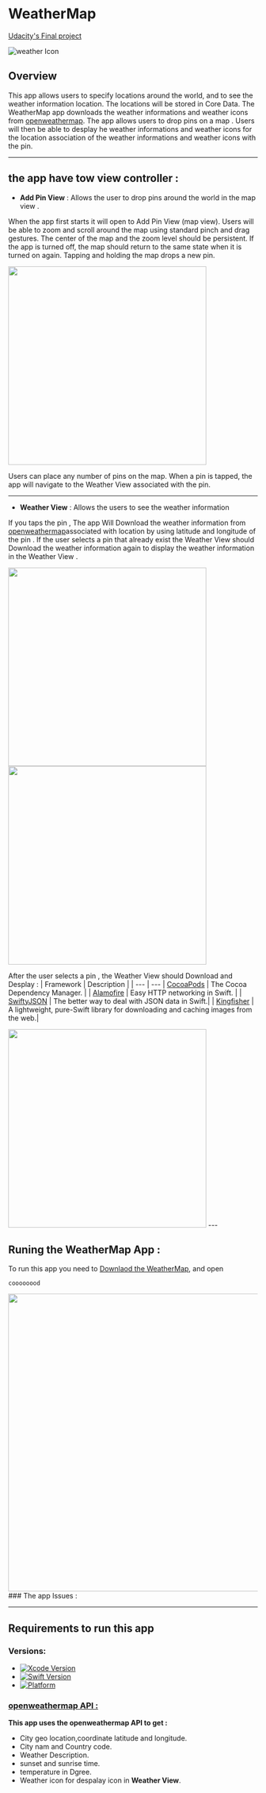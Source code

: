 #               WeatherMap
[Udacity's Final project](https://www.udacity.com)

![weather Icon](https://github.com/Abdu11a/WeaterMap/blob/master/WeatherMap/WeatherMap/Assets.xcassets/AppIcon.appiconset/Icon-App-83.5x83.5%402x.png)
## Overview
This app allows users to specify locations around the world, and to see the weather information location. The locations will be stored in Core Data.
The WeatherMap app downloads the weather informations and weather icons from [openweathermap](https://openweathermap.org/api). The app allows users to drop pins on a map . Users will then be able to desplay he weather informations and weather icons for the location association of the weather informations and weather icons with the pin.

---
## the app have tow view controller :
- **Add Pin View**  :  Allows the user to drop pins around the world in the map view .

 When the app first starts it will open to Add Pin View (map view). Users will be able to zoom and scroll around the map using standard pinch and drag gestures. The center of the map and the zoom level should be persistent. If the app is turned off, the map should return to the same state when it is turned on again. Tapping and holding the map drops a new pin. 

<img src="https://github.com/Abdu11a/WeaterMap/blob/master/Image/Screen1.png" width=400>

Users can place any number of pins on the map. When a pin is tapped, the app will navigate to the Weather View associated with the pin.

---

- **Weather View** : Allows the users to see the weather information  

If you taps the pin , The app Will Download the weather information from [openweathermap](https://openweathermap.org)associated with location by using latitude and longitude of the pin .
If the user selects a pin that already exist the Weather View should Download the weather information again to display the weather information in the Weather View .
 
 <img src="https://github.com/Abdu11a/WeaterMap/blob/master/Image/screen2.png" width=400>
 
 
 
 <img src="https://github.com/Abdu11a/WeaterMap/blob/master/Image/screen3.png" width=400>
 
 After the user selects a pin , the Weather View should Download and Desplay :
 | Framework | Description |
| --- | --- 
| [CocoaPods](https://github.com/CocoaPods/CocoaPods) | The Cocoa Dependency Manager. |
| [Alamofire](https://github.com/Alamofire/Alamofire) | Easy HTTP networking in Swift. |
| [SwiftyJSON](https://github.com/SwiftyJSON/SwiftyJSON) | The better way to deal with JSON data in Swift.|
| [Kingfisher](https://github.com/onevcat/Kingfisher) | A lightweight, pure-Swift library for downloading and caching images from the web.|
 
 <img src="https://github.com/Abdu11a/WeaterMap/blob/master/Image/screen4.png" width=400>
 ---

## Runing the WeatherMap App :

To run this app you need to [Downlaod the WeatherMap](https://github.com/Abdu11a/WeaterMap/archive/master.zip), and open

```
coooooood
```
<img src="https://github.com/Abdu11a/WeaterMap/blob/master/Image/screen6.png" width=600>
### The app Issues :

---

## Requirements to run this app

### Versions:

- [![Xcode Version](https://img.shields.io/badge/Xcode-10+-success.svg)](https://swift.org) 
- [![Swift Version](https://img.shields.io/badge/Swift-4+-success.svg)](https://swift.org)
- [![Platform](https://img.shields.io/cocoapods/p/LFAlertController.svg?style=flat)](https://swift.org)

### [openweathermap API : ](https://openweathermap.org/api)

**This app uses the openweathermap API to get :**
- City geo location,coordinate latitude and longitude.
- City nam and Country code.
- Weather Description.
- sunset and sunrise time.
- temperature in Dgree.
- Weather icon for despalay icon in **Weather View**. 
